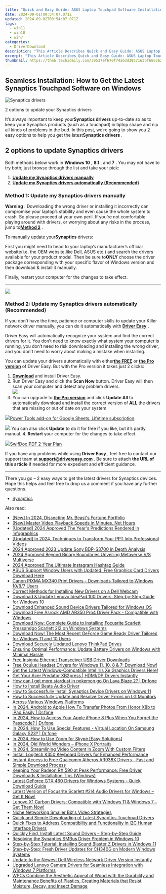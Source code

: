 ```yaml
---
title: "Quick and Easy Guide: ASUS Laptop Touchpad Software Installation for Windows 11"
date: 2024-09-01T00:54:07.071Z
updated: 2024-09-02T00:54:07.071Z
tags:
  - win11
  - win10
  - win7
categories:
  - DriverDownload
description: "This Article Describes Quick and Easy Guide: ASUS Laptop Touchpad Software Installation for Windows 11"
excerpt: "This Article Describes Quick and Easy Guide: ASUS Laptop Touchpad Software Installation for Windows 11"
thumbnail: https://thmb.techidaily.com/39537ef670f74abdd3937163bf686c62a000d8146ce98f4b0e1e21a62378c3d8.jpg
---
```


## Seamless Installation: How to Get the Latest Synaptics Touchpad Software on Windows

![Synaptics drivers ](https://images.drivereasy.com/wp-content/uploads/2018/12/img_5c048f1b435b6.jpg)

 2 options to update your Synaptics drivers

 It’s always important to keep your**Synaptics drivers** up-to-date so as to keep your Synaptics products (such as a touchpad) in tiptop shape and nip all kinds of problems in the bud. In this post, we’re going to show you 2 easy options to help you get the latest**Synaptics drivers** .

## 2 options to update Synaptics drivers

 Both methods below work in **Windows 10** , **8.1** , and **7** . You may not have to try both; just browse through the list and take your pick:

1. [**Update my Synaptics drivers manually**](https://tools.techidaily.com/drivereasy/download/)
2. [**Update my Synaptics drivers automatically (Recommended)**](https://tools.techidaily.com/drivereasy/download/)

### **Method 1: Update my Synaptics drivers manually**

**Warning** : Downloading the wrong driver or installing it incorrectly can compromise your laptop’s stability and even cause the whole system to crash. So please proceed at your own peril. If you’re not comfortable playing around with drivers, or worrying about any risks in the process, jump to[**Method 2**](https://tools.techidaily.com/drivereasy/download/) .

 To manually update your**Synaptics** drivers:

 First you might need to head to your laptop’s manufacturer’s official website(i.e. the OEM website,like Dell, ASUS etc.) and search the drivers available for your product model. Then  be sure to**ONLY** choose the driver package corresponding with your specific flavor of Windows version and then download & install it manually.

 Finally, restart your computer for the changes to take effect.  

---

<!-- affiliate ads begin -->
<a href="https://store.iobit.com/order/checkout.php?PRODS=4596923&QTY=1&AFFILIATE=108875&CART=1"><img src="https://secure.avangate.com/images/merchant/184260348236f9554fe9375772ff966e/ascscan_468X60.png" border="0"></a>
<!-- affiliate ads end -->
### **Method 2: Update my Synaptics drivers automatically (Recommended)**

 If you don’t have the time, patience or computer skills to update your Killer network  driver manually, you can do it automatically with **[Driver Easy](https://tools.techidaily.com/drivereasy/download/)**  .

 Driver Easy will automatically recognize your system and find the correct drivers for it. You don’t need to know exactly what system your computer is running, you don’t need to risk downloading and installing the wrong driver, and you don’t need to worry about making a mistake when installing.

 You can update your drivers automatically with either[**the FREE**](https://tools.techidaily.com/drivereasy/download/) or **[the Pro version](https://tools.techidaily.com/drivereasy/download/)**  of Driver Easy. But with the Pro version it takes just 2 clicks:

1. [**Download**](https://tools.techidaily.com/drivereasy/download/)  and install Driver Easy.
2. Run Driver Easy and click the **Scan Now** button. Driver Easy will then scan your computer and detect any problem drivers.  
![](https://images.drivereasy.com/wp-content/uploads/2018/07/img_5b5aefd675a7c.jpg)
3. You can upgrade to **[the Pro version](https://tools.techidaily.com/drivereasy/download/)**  and click **Update All** to automatically download and install the correct version of **ALL**  the drivers that are missing or out of date on your system.  
<!-- affiliate ads begin -->
<a href="https://secure.2checkout.com/order/checkout.php?PRODS=4726807&QTY=1&AFFILIATE=108875&CART=1"><img src="https://secure.avangate.com/images/merchant/c14a8df1e1b4d5297e9cb30cb34d5a00/products/copy_copy_power-tools-48.png" border="0">Power Tools add-on for Google Sheets, Lifetime subscription</a>
<!-- affiliate ads end -->
![](https://images.drivereasy.com/wp-content/uploads/2018/10/img_5bb5bf49744f0.jpg) You can also click **Update** to do it for free if you like, but it’s partly manual.
4. **Restart**   your computer for the changes to take effect.
<!-- affiliate ads begin -->
<a href="https://purchase.swifdoo.com/order/checkout.php?PRODS=40002580&QTY=1&AFFILIATE=108875&CART=1"><img src="https://secure.avangate.com/images/merchant/8b932759a5a04ddb34bf79e3f9072e4b/products/3_Product%20box%20white-1024x1024.png" border="0">SwifDoo PDF 2-Year Plan</a>
<!-- affiliate ads end -->

 If you have any problems while using **Driver Easy** , feel free to contact our support team at **<support@drivereasy.com>** . Be sure to attach **the URL of this article** if needed for more expedient and efficient guidance.

---

 There you go – 2 easy ways to get the latest drivers for Synaptics devices. Hope this helps and feel free to drop us a comment if you have any further questions.

* [Synaptics](https://tools.techidaily.com/drivereasy/download/)

<ins class="adsbygoogle"
     style="display:block"
     data-ad-format="autorelaxed"
     data-ad-client="ca-pub-7571918770474297"
     data-ad-slot="1223367746"></ins>



<ins class="adsbygoogle"
     style="display:block"
     data-ad-client="ca-pub-7571918770474297"
     data-ad-slot="8358498916"
     data-ad-format="auto"
     data-full-width-responsive="true"></ins>

<span class="atpl-alsoreadstyle">Also read:</span>
<div><ul>
<li><a href="https://youtube-docs.techidaily.com/n-2024-dissecting-mr-beasts-fortune-portfolio/"><u>[New] In 2024, Dissecting Mr. Beast's Fortune Portfolio</u></a></li>
<li><a href="https://extra-support.techidaily.com/new-master-video-playback-speeds-in-minutes-not-hours/"><u>[New] Master Video Playback Speeds in Minutes, Not Hours</u></a></li>
<li><a href="https://youtube-sure.techidaily.com/ed-2024-approved-the-years-predictions-rendered-in-infographics/"><u>[Updated] 2024 Approved  The Year's Predictions Rendered in Infographics</u></a></li>
<li><a href="https://screen-sharing-recording.techidaily.com/updated-in-2024-techniques-to-transform-your-ppt-into-professional-videos/"><u>[Updated] In 2024, Techniques to Transform Your PPT Into Professional Videos</u></a></li>
<li><a href="https://fox-blue.techidaily.com/2024-approved-2023-update-sony-bdp-s3700-in-depth-analysis/"><u>2024 Approved  2023 Update  Sony BDP-S3700 in Depth Analysis</u></a></li>
<li><a href="https://extra-tips.techidaily.com/2024-approved-beyond-binary-boundaries-unveiling-metaverse-vs-multiverse/"><u>2024 Approved  Beyond Binary Boundaries  Unveiling Metaverse V/S Multiverse</u></a></li>
<li><a href="https://instagram-video-recordings.techidaily.com/2024-approved-the-ultimate-instagram-hashtag-guide/"><u>2024 Approved  The Ultimate Instagram Hashtag Guide</u></a></li>
<li><a href="https://driver-download.techidaily.com/asus-support-window-users-with-updated-free-graphics-card-drivers-download-here/"><u>ASUS Support Window Users with Updated, Free Graphics Card Drivers Download Here</u></a></li>
<li><a href="https://driver-download.techidaily.com/canon-pixma-mx340-print-drivers-downloads-tailored-to-windows-1087-users/"><u>Canon PIXMA MX340 Print Drivers - Downloads Tailored to Windows 10/8/7 Users</u></a></li>
<li><a href="https://driver-download.techidaily.com/correct-methods-for-installing-new-drivers-on-a-dell-webcam/"><u>Correct Methods for Installing New Drivers on a Dell Webcam</u></a></li>
<li><a href="https://driver-download.techidaily.com/download-and-update-lenovo-ideapad-100-drivers-step-by-step-guide-for-windows-10/"><u>Download & Update Lenovo IdeaPad 100 Drivers: Step-by-Step Guide for Windows 10</u></a></li>
<li><a href="https://driver-download.techidaily.com/download-enhanced-sound-device-drivers-tailored-for-windows-os/"><u>Download Enhanced Sound Device Drivers Tailored for Windows OS</u></a></li>
<li><a href="https://driver-download.techidaily.com/download-free-asrock-amd-ab350-pro4-driver-pack-compatible-with-windows/"><u>Download Free Asrock AMD AB350 Pro4 Driver Pack - Compatible with Windows</u></a></li>
<li><a href="https://driver-download.techidaily.com/download-now-complete-guide-to-installing-focusrite-scarlett-pressandgo-scarlett-2i2-on-windows-systems/"><u>Download Now: Complete Guide to Installing Focusrite Scarlett Pressandgo Scarlett 2I2 on Windows Systems</u></a></li>
<li><a href="https://driver-download.techidaily.com/download-now-the-most-recent-geforce-game-ready-driver-tailored-for-windows-11-and-10-users/"><u>Download Now! The Most Recent GeForce Game Ready Driver Tailored for Windows 11 and 10 Users</u></a></li>
<li><a href="https://driver-download.techidaily.com/download-securely-updated-lenovo-thinkpad-drives/"><u>Download Securely Updated Lenovo ThinkPad Drives</u></a></li>
<li><a href="https://driver-download.techidaily.com/ensuring-optimal-performance-update-battery-drivers-on-windows-with-minimal-hassle/"><u>Ensuring Optimal Performance: Update Battery Drivers on Windows with Minimal Hassle</u></a></li>
<li><a href="https://driver-download.techidaily.com/free-insignia-ethernet-transceiver-usb-driver-downloads/"><u>Free Insignia Ethernet Transceiver USB Driver Downloads</u></a></li>
<li><a href="https://driver-download.techidaily.com/free-oculus-headset-drivers-for-windows-11-10-8-and-7-download-now/"><u>Free Oculus Headset Drivers for Windows 11, 10, 8 & 7: Download Now!</u></a></li>
<li><a href="https://driver-download.techidaily.com/get-the-latest-windows-compatible-intel-iris-xe-graphics-drivers-here/"><u>Get the Latest Windows-Compatible Intel Iris Xe Graphics Drivers Here!</u></a></li>
<li><a href="https://driver-download.techidaily.com/1722977052244-get-your-acer-predator-xb2press-hdmidp-drivers-instantly/"><u>Get Your Acer Predator XB2press | HDMI/DP Drivers Instantly</u></a></li>
<li><a href="https://android-pokemon-go.techidaily.com/how-can-i-get-more-stardust-in-pokemon-go-on-lava-blaze-2-drfone-by-drfone-virtual-android/"><u>How can I get more stardust in pokemon go On Lava Blaze 2? | Dr.fone</u></a></li>
<li><a href="https://driver-download.techidaily.com/how-to-install-beats-audio-driver/"><u>How to Install Beats Audio Driver</u></a></li>
<li><a href="https://driver-download.techidaily.com/how-to-successfully-install-synaptics-device-drivers-on-windows-11/"><u>How to Successfully Install Synaptics Device Drivers on Windows 11</u></a></li>
<li><a href="https://driver-download.techidaily.com/how-to-successfully-update-and-resolve-driver-errors-on-lg-monitors-across-various-windows-platforms/"><u>How to Successfully Update and Resolve Driver Errors on LG Monitors Across Various Windows Platforms</u></a></li>
<li><a href="https://android-transfer.techidaily.com/in-2024-android-to-apple-how-to-transfer-photos-from-honor-x8b-to-ipad-easily-drfone-by-drfone-transfer-from-android-transfer-from-android/"><u>In 2024, Android to Apple How To Transfer Photos From Honor X8b to iPad Easily | Dr.fone</u></a></li>
<li><a href="https://iphone-unlock.techidaily.com/in-2024-how-to-access-your-apple-iphone-8-plus-when-you-forget-the-passcode-drfone-by-drfone-ios/"><u>In 2024, How to Access Your Apple iPhone 8 Plus When You Forget the Passcode? | Dr.fone</u></a></li>
<li><a href="https://phone-solutions.techidaily.com/in-2024-how-to-use-special-features-virtual-location-on-samsung-galaxy-s23-drfone-by-drfone-virtual-android/"><u>In 2024, How To Use Special Features - Virtual Location On Samsung Galaxy S23? | Dr.fone</u></a></li>
<li><a href="https://some-skills.techidaily.com/in-2024-how-to-use-zoom-for-skype-easy-solutions/"><u>In 2024, How to Use Zoom for Skype [Easy Solutions]</u></a></li>
<li><a href="https://article-tips.techidaily.com/in-2024-old-world-wonders-iphone-x-portraits/"><u>In 2024, Old World Wonders – iPhone X Portraits</u></a></li>
<li><a href="https://some-skills.techidaily.com/in-2024-streamlining-video-content-in-zoom-with-custom-filters/"><u>In 2024, Streamlining Video Content in Zoom With Custom Filters</u></a></li>
<li><a href="https://driver-download.techidaily.com/install-logitech-k350-keyboard-drivers-for-enhanced-performance/"><u>Install Logitech K350 Keyboard Drivers for Enhanced Performance</u></a></li>
<li><a href="https://driver-download.techidaily.com/1722967796129-instant-access-to-free-qualcomm-atheros-ar938x-drivers-fast-and-simple-download-process/"><u>Instant Access to Free Qualcomm Atheros AR938X Drivers - Fast and Simple Download Process</u></a></li>
<li><a href="https://driver-download.techidaily.com/keeping-your-radeon-rx-590-at-peak-performance-free-driver-downloads-and-installation-tips-windows/"><u>Keeping Your Radeon RX 590 at Peak Performance: Free Driver Downloads & Installation Tips (Windows)</u></a></li>
<li><a href="https://driver-download.techidaily.com/latest-geforce-gtx-460-drivers-for-windows-systems-quick-download-guide/"><u>Latest GeForce GTX 460 Drivers for Windows Systems - Quick Download Guide</u></a></li>
<li><a href="https://driver-download.techidaily.com/latest-version-of-focusrite-scarlett-2i4-audio-drivers-for-windows-get-it-now/"><u>Latest Version of Focusrite Scarlett #2I4 Audio Drivers for Windows – Get It Now!</u></a></li>
<li><a href="https://driver-download.techidaily.com/1722958518599-lenovo-x1-carbon-drivers-compatible-with-windows-11-and-windows-7-get-them-now/"><u>Lenovo X1 Carbon Drivers: Compatible with Windows 11 & Windows 7 – Get Them Now!</u></a></li>
<li><a href="https://youtube-clips.techidaily.com/niche-networking-smaller-bizs-video-strategies/"><u>Niche Networking  Smaller Biz's Video Strategies</u></a></li>
<li><a href="https://driver-download.techidaily.com/quick-and-simple-downloading-of-latest-synaptics-touchpad-drivers/"><u>Quick and Simple Downloading of Latest Synaptics Touchpad Drivers</u></a></li>
<li><a href="https://driver-download.techidaily.com/quick-fixes-to-address-compatibility-and-functionality-in-i2c-human-interface-drivers/"><u>Quick Fixes to Address Compatibility and Functionality in I2C Human Interface Drivers</u></a></li>
<li><a href="https://driver-download.techidaily.com/quickly-find-install-latest-sound-drivers-step-by-step-guide/"><u>Quickly Find, Install Latest Sound Drivers – Step-by-Step Guide</u></a></li>
<li><a href="https://driver-download.techidaily.com/resolving-the-synaptics-smbus-driver-problem-in-windows-10/"><u>Resolving the Synaptics SMBus Driver Problem in Windows 10</u></a></li>
<li><a href="https://driver-download.techidaily.com/step-by-step-tutorial-installing-sound-blaster-z-drivers-in-windows-11/"><u>Step-by-Step Tutorial: Installing Sound Blaster Z Drivers in Windows 11</u></a></li>
<li><a href="https://driver-download.techidaily.com/step-by-step-fresh-driver-updates-for-ch340g-on-modern-windows-systems/"><u>Step-by-Step: Fresh Driver Updates for CH340G on Modern Windows Systems</u></a></li>
<li><a href="https://driver-download.techidaily.com/update-to-the-newest-dell-wireless-network-driver-version-instantly/"><u>Update to the Newest Dell Wireless Network Driver Version Instantly</u></a></li>
<li><a href="https://driver-download.techidaily.com/upgraded-lenovo-camera-drivers-for-seamless-integration-with-windows-7-platforms/"><u>Upgraded Lenovo Camera Drivers for Seamless Integration with Windows 7 Platforms</u></a></li>
<li><a href="https://driver-download.techidaily.com/wpcs-combine-the-aesthetic-appeal-of-wood-with-the-durability-and-maintenance-benefits-of-plastics-creating-materials-that-resist-moisture-decay-and-insect-62/"><u>WPCs Combine the Aesthetic Appeal of Wood with the Durability and Maintenance Benefits of Plastics, Creating Materials that Resist Moisture, Decay, and Insect Damage</u></a></li>
</ul></div>
